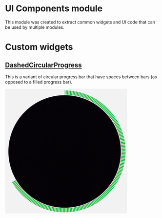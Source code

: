 # UI Components module

This module was created to extract common widgets and UI code that can be used by multiple modules.

# Custom widgets

## [DashedCircularProgress](../face/src/main/java/com/simprints/face/widgets/DashedCircularProgress.kt)

This is a variant of circular progress bar that have spaces between bars (as opposed to a filled progress bar).

![DashedCircularProgress](doc/dashed_circular_progress.png)
